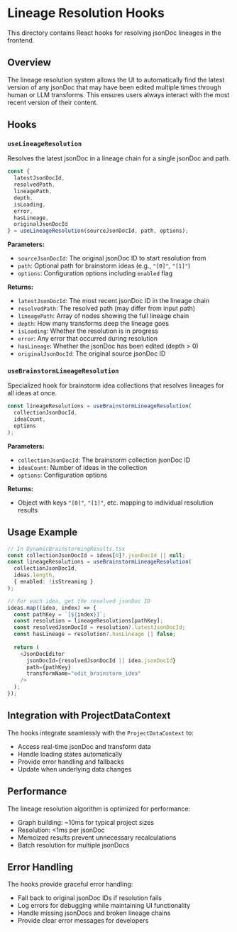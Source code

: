 # Lineage Resolution Hooks

This directory contains React hooks for resolving jsonDoc lineages in the frontend.

## Overview

The lineage resolution system allows the UI to automatically find the latest version of any jsonDoc that may have been edited multiple times through human or LLM transforms. This ensures users always interact with the most recent version of their content.

## Hooks

### `useLineageResolution`

Resolves the latest jsonDoc in a lineage chain for a single jsonDoc and path.

```typescript
const {
  latestJsonDocId,
  resolvedPath,
  lineagePath,
  depth,
  isLoading,
  error,
  hasLineage,
  originalJsonDocId
} = useLineageResolution(sourceJsonDocId, path, options);
```

**Parameters:**
- `sourceJsonDocId`: The original jsonDoc ID to start resolution from
- `path`: Optional path for brainstorm ideas (e.g., `"[0]"`, `"[1]"`)
- `options`: Configuration options including `enabled` flag

**Returns:**
- `latestJsonDocId`: The most recent jsonDoc ID in the lineage chain
- `resolvedPath`: The resolved path (may differ from input path)
- `lineagePath`: Array of nodes showing the full lineage chain
- `depth`: How many transforms deep the lineage goes
- `isLoading`: Whether the resolution is in progress
- `error`: Any error that occurred during resolution
- `hasLineage`: Whether the jsonDoc has been edited (depth > 0)
- `originalJsonDocId`: The original source jsonDoc ID

### `useBrainstormLineageResolution`

Specialized hook for brainstorm idea collections that resolves lineages for all ideas at once.

```typescript
const lineageResolutions = useBrainstormLineageResolution(
  collectionJsonDocId,
  ideaCount,
  options
);
```

**Parameters:**
- `collectionJsonDocId`: The brainstorm collection jsonDoc ID
- `ideaCount`: Number of ideas in the collection
- `options`: Configuration options

**Returns:**
- Object with keys `"[0]"`, `"[1]"`, etc. mapping to individual resolution results

## Usage Example

```typescript
// In DynamicBrainstormingResults.tsx
const collectionJsonDocId = ideas[0]?.jsonDocId || null;
const lineageResolutions = useBrainstormLineageResolution(
  collectionJsonDocId,
  ideas.length,
  { enabled: !isStreaming }
);

// For each idea, get the resolved jsonDoc ID
ideas.map((idea, index) => {
  const pathKey = `[${index}]`;
  const resolution = lineageResolutions[pathKey];
  const resolvedJsonDocId = resolution?.latestJsonDocId;
  const hasLineage = resolution?.hasLineage || false;
  
  return (
    <JsonDocEditor
      jsonDocId={resolvedJsonDocId || idea.jsonDocId}
      path={pathKey}
      transformName="edit_brainstorm_idea"
    />
  );
});
```

## Integration with ProjectDataContext

The hooks integrate seamlessly with the `ProjectDataContext` to:
- Access real-time jsonDoc and transform data
- Handle loading states automatically
- Provide error handling and fallbacks
- Update when underlying data changes

## Performance

The lineage resolution algorithm is optimized for performance:
- Graph building: ~10ms for typical project sizes
- Resolution: <1ms per jsonDoc
- Memoized results prevent unnecessary recalculations
- Batch resolution for multiple jsonDocs

## Error Handling

The hooks provide graceful error handling:
- Fall back to original jsonDoc IDs if resolution fails
- Log errors for debugging while maintaining UI functionality
- Handle missing jsonDocs and broken lineage chains
- Provide clear error messages for developers 